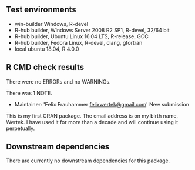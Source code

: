 ## Test environments
* win-builder Windows, R-devel 
* R-hub builder, Windows Server 2008 R2 SP1, R-devel, 32/64 bit
* R-hub builder, Ubuntu Linux 16.04 LTS, R-release, GCC
* R-hub builder, Fedora Linux, R-devel, clang, gfortran
* local ubuntu 18.04, R 4.0.0

## R CMD check results
There were no ERRORs and no WARNINGs.

There was 1 NOTE.

  * Maintainer: 'Felix Frauhammer <felixwertek@gmail.com>'
  New submission
  
  This is my first CRAN package.
  The email address is on my birth name, Wertek. I have used it
  for more than a decade and will continue using it perpetually.


## Downstream dependencies
There are currently no downstream dependencies for this package.
